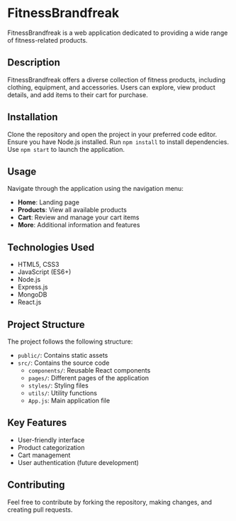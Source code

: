 # FitnessBrandfreak

FitnessBrandfreak is a web application dedicated to providing a wide range of fitness-related products.

## Description

FitnessBrandfreak offers a diverse collection of fitness products, including clothing, equipment, and accessories. Users can explore, view product details, and add items to their cart for purchase.

## Installation

Clone the repository and open the project in your preferred code editor. Ensure you have Node.js installed. Run `npm install` to install dependencies. Use `npm start` to launch the application.

## Usage

Navigate through the application using the navigation menu:
- **Home**: Landing page
- **Products**: View all available products
- **Cart**: Review and manage your cart items
- **More**: Additional information and features

## Technologies Used

- HTML5, CSS3
- JavaScript (ES6+)
- Node.js
- Express.js
- MongoDB
- React.js

## Project Structure

The project follows the following structure:
- `public/`: Contains static assets
- `src/`: Contains the source code
  - `components/`: Reusable React components
  - `pages/`: Different pages of the application
  - `styles/`: Styling files
  - `utils/`: Utility functions
  - `App.js`: Main application file

## Key Features

- User-friendly interface
- Product categorization
- Cart management
- User authentication (future development)

## Contributing

Feel free to contribute by forking the repository, making changes, and creating pull requests.

